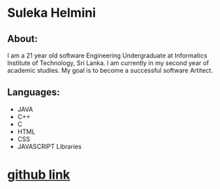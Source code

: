 # Suleka Helmini

## About:

I am a 21 year old software Engineering Undergraduate at Informatics Institute of Technology, Sri Lanka. I am currently in my second year of academic studies. My goal is to become a successful software Artitect.

## Languages:

- JAVA
- C++
- C
- HTML
- CSS
- JAVASCRIPT Libraries  

# [github link](https://github.com/suleka96)

